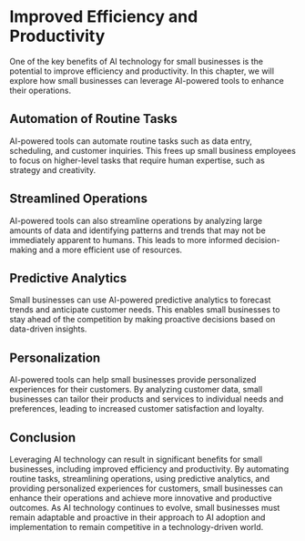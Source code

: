 Improved Efficiency and Productivity
====================================================================================

One of the key benefits of AI technology for small businesses is the potential to improve efficiency and productivity. In this chapter, we will explore how small businesses can leverage AI-powered tools to enhance their operations.

Automation of Routine Tasks
---------------------------

AI-powered tools can automate routine tasks such as data entry, scheduling, and customer inquiries. This frees up small business employees to focus on higher-level tasks that require human expertise, such as strategy and creativity.

Streamlined Operations
----------------------

AI-powered tools can also streamline operations by analyzing large amounts of data and identifying patterns and trends that may not be immediately apparent to humans. This leads to more informed decision-making and a more efficient use of resources.

Predictive Analytics
--------------------

Small businesses can use AI-powered predictive analytics to forecast trends and anticipate customer needs. This enables small businesses to stay ahead of the competition by making proactive decisions based on data-driven insights.

Personalization
---------------

AI-powered tools can help small businesses provide personalized experiences for their customers. By analyzing customer data, small businesses can tailor their products and services to individual needs and preferences, leading to increased customer satisfaction and loyalty.

Conclusion
----------

Leveraging AI technology can result in significant benefits for small businesses, including improved efficiency and productivity. By automating routine tasks, streamlining operations, using predictive analytics, and providing personalized experiences for customers, small businesses can enhance their operations and achieve more innovative and productive outcomes. As AI technology continues to evolve, small businesses must remain adaptable and proactive in their approach to AI adoption and implementation to remain competitive in a technology-driven world.

